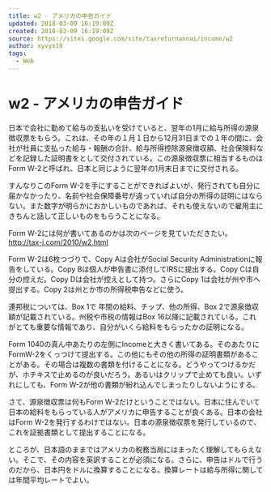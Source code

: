 ```yaml
---
title: w2 - アメリカの申告ガイド
updated: 2018-03-09 16:19:09Z
created: 2018-03-09 16:19:09Z
source: https://sites.google.com/site/taxreturnannai/income/w2
author: xyvyx10
tags:
  - Web
---
```


# w2 - アメリカの申告ガイド

日本で会社に勤めて給与の支払いを受けていると、翌年の1月に給与所得の源泉徴収票をもらう。これは、その年の１月１日から12月31日までの１年の間に、会社が社員に支払った給与・報酬の合計、給与所得控除源泉徴収額、社会保険料などを記録した証明書をとして交付されている。この源泉徴収票に相当するものはForm W-2と呼ばれ、日本と同じように翌年の1月末日までに交付される。

すんなりこのForm W-2を手にすることができればよいが、発行されても自分に届かなかったり、名前や社会保障番号が違っていれば自分の所得の証明にはならない。また数字が明らかにおかしいものであれば、それも使えないので雇用主にきちんと話して正しいものをもらうことになる。

Form W-2には何が書いてあるのかは次のページを見ていただきたい。
http://tax-j.com/2010/w2.html

Form W-2は6枚つづりで、Copy Aは会社がSocial Security Administrationに報告をしている。Copy Bは個人が申告書に添付してIRSに提出する。Copy Cは自分の控えだ。Copy Dは会社が控えとして持つ。さらにCopy 1は会社が州や市へ提出する。Copy 2は州とか市の所得税申告などに使う。

連邦税については、Box 1で 年間の給料、チップ、他の所得、Box 2で源泉徴収額が記載されている。州税や市税の情報はBox 16以降に記載されている。これがとても重要な情報であり、自分がいくら給料をもらったかの証明になる。

Form 1040の真ん中あたりの左側にIncomeと大きく書いてある。そのあたりにFormW-2をくっつけて提出する。この他にもその他の所得の証明書類があることがある。その場合は複数の書類を付けることになる。どうやってつけるかだが、ホチキスで止めるのが良いだろう。あるいはクリップで止めても良い。いずれにしても、Form W-2が他の書類が紛れ込んでしまったりしないようにする。

さて、源泉徴収票は何もForm W-2だけということではない。日本に住んでいて日本の給料をもらっている人がアメリカに申告することが良くある。日本の会社はForm W-2を発行するわけではない。日本の源泉徴収票を発行しているので、これを証拠書類として提出することになる。

ところが、日本語のままではアメリカの税務当局にはまったく理解してもらえない。そこで、その内容を英訳することが必須になる。さらに、申告はドルで行うのだから、日本円をドルに換算することになる。換算レートは給与所得に関しては年間平均レートでよい。